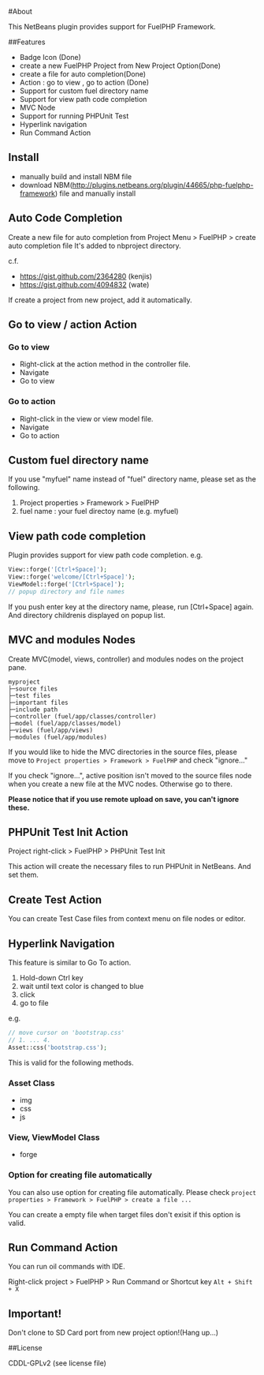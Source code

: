 #About

This NetBeans plugin provides support for FuelPHP Framework.

##Features

- Badge Icon (Done)
- create a new FuelPHP Project from New Project Option(Done)
- create a file for auto completion(Done)
- Action : go to view , go to action (Done)
- Support for custom fuel directory name
- Support for view path code completion
- MVC Node
- Support for running PHPUnit Test
- Hyperlink navigation
- Run Command Action

## Install

- manually build and install NBM file
- download NBM(http://plugins.netbeans.org/plugin/44665/php-fuelphp-framework) file and manually install

## Auto Code Completion

Create a new file for auto completion from Project Menu > FuelPHP > create auto completion file
It's added to nbproject directory.

c.f.
- https://gist.github.com/2364280 (kenjis)
- https://gist.github.com/4094832 (wate)

If create a project from new project, add it automatically.

## Go to view / action Action

### Go to view

- Right-click at the action method in the controller file.
- Navigate
- Go to view

### Go to action

- Right-click in the view or view model file.
- Navigate
- Go to action

## Custom fuel directory name

If you use "myfuel" name instead of "fuel" directory name, please set as the following.

1. Project properties > Framework > FuelPHP
2. fuel name : your fuel directoy name (e.g. myfuel)

## View path code completion
Plugin provides support for view path code completion.
e.g.

```php
View::forge('[Ctrl+Space]');
View::forge('welcome/[Ctrl+Space]');
ViewModel::forge('[Ctrl+Space]');
// popup directory and file names
```
If you push enter key at the directory name, please, run [Ctrl+Space] again. And directory childrenis displayed on popup list.

## MVC and modules Nodes
Create MVC(model, views, controller) and modules nodes on the project pane.
```
myproject
├─source files
├─test files
├─important files
├─include path
├─controller (fuel/app/classes/controller)
├─model (fuel/app/classes/model)
├─views (fuel/app/views)
├─modules (fuel/app/modules)

```

If you would like to hide the MVC directories in the source files,
please move to `Project properties > Framework > FuelPHP` and check "ignore..."

If you check "ignore...",
active position isn't moved to the source files node when you create a new file at the MVC nodes.
Otherwise go to there.

**Please notice that if you use remote upload on save, you can't ignore these.**

## PHPUnit Test Init Action
Project right-click > FuelPHP > PHPUnit Test Init

This action will create the necessary files to run PHPUnit in NetBeans.
And set them.

## Create Test Action
You can create Test Case files from context menu on file nodes or editor.

## Hyperlink Navigation
This feature is similar to Go To action.

1. Hold-down Ctrl key
2. wait until text color is changed to blue
3. click
4. go to file

e.g.
```php
// move cursor on 'bootstrap.css'
// 1. ... 4.
Asset::css('bootstrap.css');
```

This is valid for the following methods.

### Asset Class
- img
- css
- js

### View, ViewModel Class
- forge

### Option for creating file automatically
You can also use option for creating file automatically.
Please check `project properties > Framework > FuelPHP > create a file ...`

You can create a empty file when target files don't exisit if this option is valid.

## Run Command Action
You can run oil commands with IDE.

Right-click project > FuelPHP > Run Command or Shortcut key `Alt + Shift + X`

## Important!
Don't clone to SD Card port from new project option!(Hang up...)

##License

CDDL-GPLv2 (see license file)